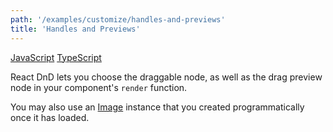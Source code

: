 ```yaml
---
path: '/examples/customize/handles-and-previews'
title: 'Handles and Previews'
---
```


[JavaScript](https://codesandbox.io/s/github/react-dnd/react-dnd/tree/gh-pages/examples_js/05-customize/handles-and-previews)
[TypeScript](https://codesandbox.io/s/github/react-dnd/react-dnd/tree/gh-pages/examples_ts/05-customize/handles-and-previews)

React DnD lets you choose the draggable node, as well as the drag
preview node in your component's `render` function.

You may also use an [Image](https://developer.mozilla.org/en-US/docs/Web/API/HTMLImageElement/Image) instance that you created programmatically once it has loaded.

<customize-handles-and-previews></customize-handles-and-previews>
